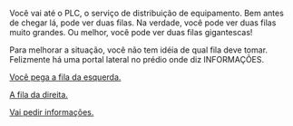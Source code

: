 Você vai até o PLC, o serviço de distribuição de equipamento. Bem antes de chegar lá, pode ver duas filas. Na verdade, você pode ver duas filas muito grandes. Ou melhor, você pode ver duas filas gigantescas!

Para melhorar a situação, você não tem idéia de qual fila deve tomar. Felizmente há uma portal lateral no prédio onde diz INFORMAÇÕES.

[Você pega a fila da esquerda.](29.md)

[A fila da direita.](32.md)

[Vai pedir informações.](19.md)
